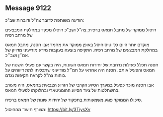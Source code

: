## Message 9122

הודעה משותפת לדובר צה"ל ודוברות שב"כ:

חיסול ממוקד של מחבל חמאס ברפיח; צה"ל ושב"כ חיסלו מפקד במחלקת המבצעים של מרחב רפיח

מוקדם יותר היום כלי טיס חיסל באופן ממוקד את מחמד אבו חסנה, מחבל חמאס במחלקת המבצעים של מרחב רפיח. התקיפה בוצעה בעקבות מידע מודיעיני מדויק של אמ״ן ושב״כ. 

חסנה תכלל פעילות נרחבת של יחידות חמאס השונות, היה בקשר עם פעילי השטח של חמאס והפעיל אותם. חסנה היה אחראי על חמ״ל מודיעיני שתכליתו לתת דיווחים על כוחות צה"ל לקראת תקיפות נגדם.

אבו חסנה מוכר כפעיל במערך הסיוע הקרבי של הזרוע הצבאית בחמאס, היה מעורב בהשתלטות על ציוד הסיוע ההומניטארי ובחלוקתו לפעילי חמאס.

סיכולו הממוקד פוגע משמעותית בתפקוד של יחידות שונות של חמאס ברפיח.

מצורף תיעוד מהחיסול: https://bit.ly/3TiysXv


